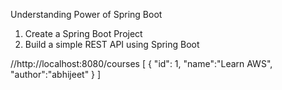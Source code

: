 Understanding Power of Spring Boot

1. Create a Spring Boot Project
2. Build a simple REST API using Spring Boot

//http://localhost:8080/courses
[
  {
    "id": 1,
    "name":"Learn AWS",
    "author":"abhijeet"
  }
]